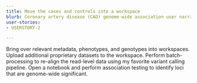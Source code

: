 ```yaml
---
title: Move the cases and controls into a workspace
blurb: Coronary artery disease (CAD) genome-wide association user narrative
user-stories:
- USERSTORY-2

---
```


Bring over relevant metadata, phenotypes, and genotypes into workspaces.
Upload additional proprietary datasets to the workspace.
Perform batch-processing to re-align the read-level data using my favorite variant calling pipeline.
Open a notebook and perform association testing to identify loci that are genome-wide significant.

